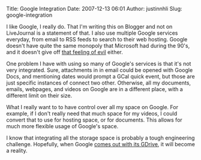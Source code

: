 Title: Google Integration
Date: 2007-12-13 06:01
Author: justinnhli
Slug: google-integration

I like Google, I really do. That I'm writing this on Blogger and not on
LiveJournal is a statement of that. I also use multiple Google services
everyday, from email to RSS feeds to search to their web hosting. Google
doesn't have quite the same monopoly that Microsoft had during the 90's,
and it doesn't give off [that feeling of
evil](http://en.wikipedia.org/wiki/Don%27t_be_evil) either.

One problem I have with using so many of Google's services is that it's
not very integrated. Sure, attachments in in email could be opened with
Google Docs, and mentioning dates would prompt a GCal quick event, but
those are just specific instances of connect two other. Otherwise, all
my documents, emails, webpages, and videos on Google are in a different
place, with a different limit on their size.

What I really want to to have control over all my space on Google. For
example, if I don't really need that much space for my videos, I could
convert that to use for hosting space, or for documents. This allows for
much more flexible usage of Google's space.

I know that integrating all the storage space is probably a tough
engineering challenge. Hopefully, when Google [comes out with its
GDrive](http://googlesystem.blogspot.com/2007/11/gdrive-to-launch-soon.html),
it will become a reality.

